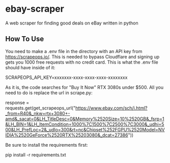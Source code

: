 # ebay-scraper
A web scraper for finding good deals on eBay written in python

## How To Use
You need to make a .env file in the directory with an API key from https://scrapeops.io/. 
This is needed to bypass Cloudflare and signing up gets you 1000 free requests with no credit card. 
This is what the .env file should have inside of it:

SCRAPEOPS_API_KEY=xxxxxxx-xxxx-xxxx-xxxx-xxxxxxxx

As it is, the code searches for "Buy It Now" RTX 3080s under $500. All you need to do is replace the url in scrape.py:

response = requests.get(get_scrapeops_url("https://www.ebay.com/sch/i.html?_from=R40&_nkw=rtx+3080+-amd&_sacat=0&LH_TitleDesc=0&Memory%2520Size=10%2520GB&_fsrp=1&LH_BIN=1&LH_ItemCondition=1000%7C1500%7C2500%7C3000&_udhi=500&LH_PrefLoc=2&_udlo=300&rt=nc&Chipset%252FGPU%2520Model=NVIDIA%2520GeForce%2520RTX%25203080&_dcat=27386"))

Be sure to install the requirements first:

pip install -r requirements.txt
